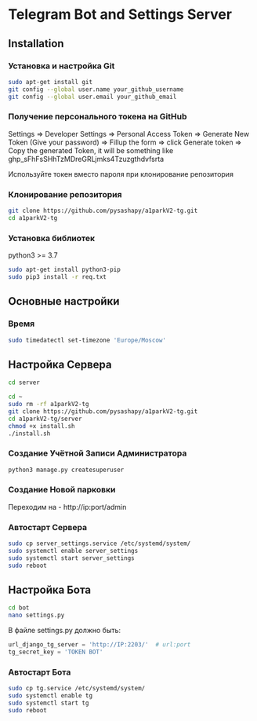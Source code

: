 # Telegram Bot and Settings Server

## Installation

### Установка и настройка Git
```bash
sudo apt-get install git
git config --global user.name your_github_username
git config --global user.email your_github_email
```

### Получение персонального токена на GitHub
Settings => Developer Settings => Personal Access Token => Generate New Token (Give your password) => Fillup the form => click Generate token => Copy the generated Token, it will be something like ghp_sFhFsSHhTzMDreGRLjmks4Tzuzgthdvfsrta

Используйте токен вместо пароля при клонирование репозитория 

### Клонирование репозитория
```bash
git clone https://github.com/pysashapy/a1parkV2-tg.git
cd a1parkV2-tg
```

### Установка библиотек

python3 >= 3.7

```bash
sudo apt-get install python3-pip
sudo pip3 install -r req.txt
```
## Основные настройки
### Время
```bash
sudo timedatectl set-timezone 'Europe/Moscow'
```

## Настройка Сервера
```bash
cd server
```

```bash
cd ~
sudo rm -rf a1parkV2-tg
git clone https://github.com/pysashapy/a1parkV2-tg.git
cd a1parkV2-tg/server
chmod +x install.sh
./install.sh
```

### Создание Учётной Записи Администратора
```bash
python3 manage.py createsuperuser
```

### Создание Новой парковки
Переходим на - http://ip:port/admin


### Автостарт Сервера
```bash
sudo cp server_settings.service /etc/systemd/system/
sudo systemctl enable server_settings
sudo systemctl start server_settings
sudo reboot
```

## Настройка Бота
```bash
cd bot
nano settings.py
```

В файле settings.py должно быть: 
```python
url_django_tg_server = 'http://IP:2203/'  # url:port
tg_secret_key = 'TOKEN BOT'
```

### Автостарт Бота
```bash
sudo cp tg.service /etc/systemd/system/
sudo systemctl enable tg
sudo systemctl start tg
sudo reboot
```
